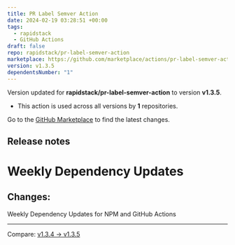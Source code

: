 ```yaml
---
title: PR Label Semver Action
date: 2024-02-19 03:28:51 +00:00
tags:
  - rapidstack
  - GitHub Actions
draft: false
repo: rapidstack/pr-label-semver-action
marketplace: https://github.com/marketplace/actions/pr-label-semver-action
version: v1.3.5
dependentsNumber: "1"
---
```



Version updated for **rapidstack/pr-label-semver-action** to version **v1.3.5**.
- This action is used across all versions by **1** repositories.

Go to the [GitHub Marketplace](https://github.com/marketplace/actions/pr-label-semver-action) to find the latest changes.

## Release notes

# Weekly Dependency Updates

## Changes:
Weekly Dependency Updates for NPM and GitHub Actions

---
Compare: [v1.3.4 → v1.3.5](https://github.com/rapidstack/pr-label-semver-action/compare/v1.3.4...v1.3.5)
